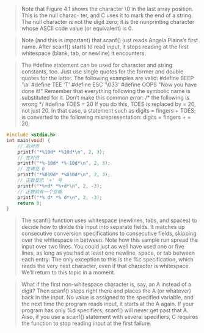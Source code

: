 > Note that Figure 4.1 shows the character \0 in the last array position. This is the null charac- ter, and C uses it to mark the end of a string. The null character is not the digit zero; it is the nonprinting character whose ASCII code value (or equivalent) is 0.

> Note (and this is important) that scanf() just reads Angela Plains’s first name. After scanf() starts to read input, it stops reading at the first whitespace (blank, tab, or newline) it encounters.

> The #define statement can be used for character and string constants, too. Just use single quotes for the former and double quotes for the latter. The following examples are valid:
#define BEEP '\a'
#define TEE 'T'
#define ESC '\033'
#define OOPS "Now you have done it!"
Remember that everything following the symbolic name is substituted for it. Don’t make this common error:
/* the following is wrong */ #define TOES = 20
If you do this, TOES is replaced by = 20, not just 20. In that case, a statement such as digits = fingers + TOES;
is converted to the following misrepresentation:
digits = fingers + = 20;

```c
#include <stdio.h>
int main(void) {
    // 右对齐
    printf("*%10d* *%10d*\n", 2, 3);
    // 左对齐
    printf("*%-10d* *%-10d*\n", 2, 3);
    // 左填充 0
    printf("*%010d* *%010d*\n", 2, 3);
    // 正数显示 '+' 号
    printf("*%+d* *%+d*\n", 2, -3);
    // 正数前有一个空格
    printf("*% d* *% d*\n", 2, -3);
    return 0;
}
```

> The scanf() function uses whitespace (newlines, tabs, and spaces) to decide how to divide the input into separate fields. It matches up consecutive conversion specifications to consecutive fields, skipping over the whitespace in between. Note how this sample run spread the input over two lines. You could just as well have used one or five lines, as long as you had at least one newline, space, or tab between each entry:
The only exception to this is the %c specification, which reads the very next character, even if
that character is whitespace. We’ll return to this topic in a moment.

> What if the first non-whitespace character is, say, an A instead of a digit? Then scanf() stops right there and places the A (or whatever) back in the input. No value is assigned to the specified variable, and the next time the program reads input, it starts at the A again. If your program has only %d specifiers, scanf() will never get past that A. Also, if you use a scanf() statement with several specifiers, C requires the function to stop reading input at the first failure.
